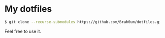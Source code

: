 # My dotfiles

```sh
$ git clone --recurse-submodules https://github.com/Brah0um/dotfiles.git
```

Feel free to use it.
